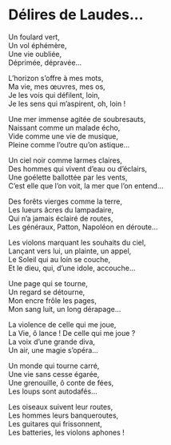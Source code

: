 # Délires de Laudes…  
  
Un foulard vert,  
Un vol éphémère,  
Une vie oubliée,  
Déprimée, dépravée…  
  
L’horizon s’offre à mes mots,  
Ma vie, mes œuvres, mes os,  
Je les vois qui défilent, loin,  
Je les sens qui m’aspirent, oh, loin !  
  
Une mer immense agitée de soubresauts,  
Naissant comme un malade écho,  
Vide comme une vie de musique,  
Pleine comme l’outre qu’on astique…  
  
Un ciel noir comme larmes claires,  
Des hommes qui vivent d’eau ou d’éclairs,  
Une goélette ballottée par les vents,  
C’est elle que l’on voit, la mer que l’on entend…  
  
Des forêts vierges comme la terre,  
Les lueurs âcres du lampadaire,  
Qui n’a jamais éclairé de routes,  
Les généraux, Patton, Napoléon en déroute…  
  
Les violons marquant les souhaits du ciel,  
Lançant vers lui, un plainte, un appel,  
Le Soleil qui au loin se couche,  
Et le dieu, qui, d’une idole, accouche…  
  
Une page qui se tourne,  
Un regard se détourne,   
Mon encre frôle les pages,  
Mon sang luit, un long dérapage…  
  
La violence de celle qui me joue,  
La Vie, ô lance ! De celle qui me joue ?  
La voix d’une grande diva,  
Un air, une magie s’opéra…  
  
Un monde qui tourne carré,  
Une vie sans cesse égarée,  
Une grenouille, ô conte de fées,   
Les loups sont autodafés…  
  
Les oiseaux suivent leur routes,  
Les hommes leurs banqueroutes,  
Les guitares qui frissonnent,   
Les batteries, les violons aphones !